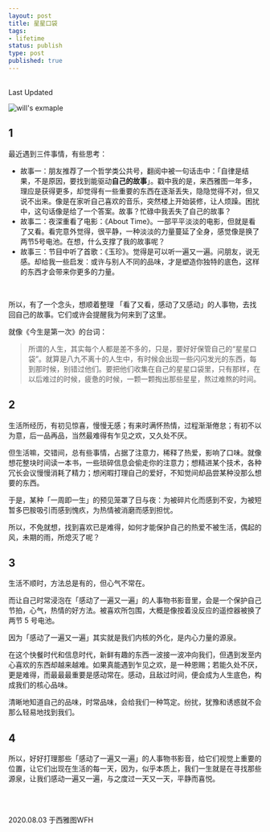 ```yaml
--- 
layout: post
title: 星星口袋
tags: 
- lifetime
status: publish
type: post
published: true
---
```


<br>

<div style="color: gray">
<a src="https://github.githistory.xyz/willwang-x/willwang-x.github.io/blob/master/_posts/blogs/2020-08-03-star-pocket.md"> Last Updated </a> 

</div>


![will's exmaple](https://i.imgur.com/pgLa1rR.png)
	
## 1
	
最近遇到三件事情，有些思考：
	
* 故事一：朋友推荐了一个哲学类公共号，翻阅中被一句话击中：「自律是结果，不是原因，要找到能驱动**自己的故事**」。戳中我的是，来西雅图一年多，理应是获得更多，却觉得有一些重要的东西在逐渐丢失，隐隐觉得不对，但又说不出来。像是在家听自己喜欢的音乐，突然楼上开始装修，让人烦躁。困扰中，这句话像是给了一个答案。故事？忙碌中我丢失了自己的故事？
* 故事二：夜深重看了电影：《About Time》。一部平平淡淡的电影，但就是看了又看。看完意外觉得，很平静，一种淡淡的力量蔓延了全身，感觉像是换了两节5号电池。在想，什么支撑了我的故事呢？
* 故事三：节目中听了首歌：《玉珍》。觉得是可以听一遍又一遍。问朋友，说无感。却给我一些启发：或许与别人不同的品味，才是塑造你独特的底色，这样的东西才会带来你更多的力量。

<br>

所以，有了一个念头，想顺着整理 「看了又看，感动了又感动」的人事物，去找回自己的故事。它们或许会提醒我为何来到了这里。
	
就像《今生是第一次》的台词：

> 所谓的人生，其实每个人都是差不多的，只是，要好好保管自己的“星星口袋”。就算是八九不离十的人生中，有时候会出现一些闪闪发光的东西，每到那时候，别错过他们。要把他们收集在自己的星星口袋里，只有那样，在以后难过的时候，疲惫的时候，一颗一颗掏出那些星星，熬过难熬的时间。
			
## 2
	
生活所经历，有初见惊喜，慢慢无感；有来时满怀热情，过程渐渐倦怠；有初不以为意，后一品再品，当然最难得有乍见之欢，又久处不厌。

但生活嘛，交错间，总有些事情，占据了注意力，稀释了热爱，影响了口味。就像想花整块时间读一本书，一些琐碎信息会偷走你的注意力；想精进某个技术，各种冗长会议慢慢消耗了精力；想闲暇打理自己的爱好，不知觉间却品尝某种没那么想要的东西。

于是，某种「一周即一生」的预见笼罩了日与夜：为被碎片化而感到不安，为被短暂多巴胺吸引而感到愧疚，为热情被消磨而感到担忧。

所以，不免就想，找到喜欢已是难得，如何才能保护自己的热爱不被生活，偶起的风，未期的雨，所熄灭了呢？
	
	
## 3
	
生活不顺时，方法总是有的，但心气不常在。
	
而让自己时常浸泡在「感动了一遍又一遍」的人事物书影音里，会是一个保护自己节拍，心气，热情的好方法。被喜欢所包围，大概是像按着没反应的遥控器被换了两节 5 号电池。
		
因为「感动了一遍又一遍」其实就是我们内核的外化，是内心力量的源泉。

在这个快餐时代和信息时代，新鲜有趣的东西一波接一波冲向我们，但遇到发至内心喜欢的东西却越来越难。如果真能遇到乍见之欢，是一种恩赐；若能久处不厌，更是难得，而最最最重要是感动常在。感动，且敌过时间，便会成为人生底色，构成我们的核心品味。
	
清晰地知道自己的品味，时常品味，会给我们一种笃定。纷扰，犹豫和诱惑就不会那么轻易地找到我们。
	
## 4

所以，好好打理那些「感动了一遍又一遍」的人事物书影音，给它们视觉上重要的位置，让它们出现在生活的每一天，因为，似乎本质上，我们一生就是在寻找那些源泉，让我们感动一遍又一遍，与之度过一天又一天，平静而喜悦。


<br>
<br>
           
2020.08.03 于西雅图WFH<br>


